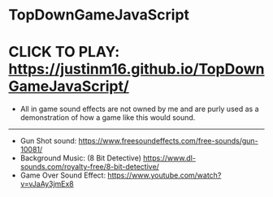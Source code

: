 # TopDownGameJavaScript
# CLICK TO PLAY: https://justinm16.github.io/TopDownGameJavaScript/

- All in game sound effects are not owned by me and are purly used as a demonstration of
  how a game like this would sound.

---------------------------------------------------------------------------------------------
- Gun Shot sound: https://www.freesoundeffects.com/free-sounds/gun-10081/
- Background Music: (8 Bit Detective) https://www.dl-sounds.com/royalty-free/8-bit-detective/
- Game Over Sound Effect: https://www.youtube.com/watch?v=vJaAy3jmEx8

